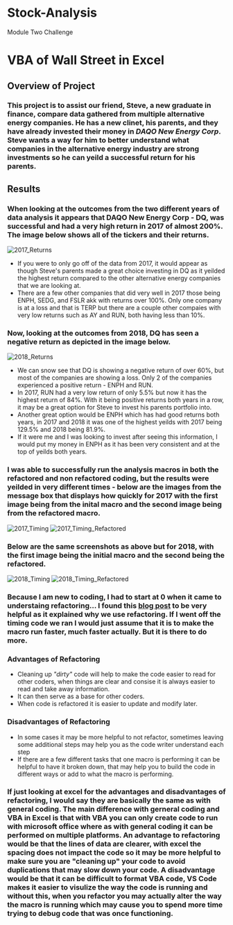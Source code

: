 # Stock-Analysis


Module Two Challenge

# VBA of Wall Street in Excel

## Overview of Project

### This project is to assist our friend, Steve, a new graduate in finance, compare data gathered from multiple alternative energy companies. He has a new clinet, his parents, and they have already invested their money in _DAQO New Energy Corp_. Steve wants a way for him to better understand what companies in the alternative energy industry are strong investments so he can yeild a successful return for his parents. 

## Results

### When looking at the outcomes from the two different years of data analysis it appears that DAQO New Energy Corp - DQ, was successful and had a very high return in 2017 of almost 200%. The image below shows all of the tickers and their returns. 
![2017_Returns](https://github.com/walzfran/Stock-Analysis/blob/main/2017_Stock_Returns.png)

* If you were to only go off of the data from 2017, it would appear as though Steve's parents made a great choice investing in DQ as it yeilded the highest return compared to the other alternative energy companies that we are looking at.
* There are a few other companies that did very well in 2017 those being ENPH, SEDG, and FSLR akk with returns over 100%. Only one company is at a loss and that is TERP but there are a couple other compaies with very low returns such as AY and RUN, both having less than 10%. 

### Now, looking at the outcomes from 2018, DQ has seen a negative return as depicted in the image below. 
![2018_Returns](https://github.com/walzfran/Stock-Analysis/blob/main/2018_Stock_Returns.png)

* We can snow see that DQ is showing a negative return of over 60%, but most of the companies are showing a loss. Only 2 of the companies experienced a positive return - ENPH and RUN. 
* In 2017, RUN had a very low return of only 5.5% but now it has the highest return of 84%. With it being positive returns both years in a row, it may be a great option for Steve to invest his parents portfolio into. 
* Another great option would be ENPH which has had good returns both years, in 2017 and 2018 it was one of the highest yeilds with 2017 being 129.5% and 2018 being 81.9%.
* If it were me and I was looking to invest after seeing this information, I would put my money in ENPH as it has been very consistent and at the top of yeilds both years. 

### I was able to successfully run the analysis macros in both the refactored and non refactored coding, but the results were yeilded in very different times - below are the images from the message box that displays how quickly for 2017 with the first image being from the inital macro and the second image being from the refactored macro. 

![2017_Timing](https://github.com/walzfran/Stock-Analysis/blob/main/2017_Stocks_Analysis.png)
![2017_Timing_Refactored](https://github.com/walzfran/Stock-Analysis/blob/main/VBA_Challenge_2017.png)

### Below are the same screenshots as above but for 2018, with the first image being the initial macro and the second being the refactored.

![2018_Timing](https://github.com/walzfran/Stock-Analysis/blob/main/2018_Stocks_Analysis.png)
![2018_Timing_Refactored](https://github.com/walzfran/Stock-Analysis/blob/main/VBA_Challenge_2018.png)

### Because I am new to coding, I had to start at 0 when it came to understaing refactoring... I found this [blog post](https://www.bmc.com/blogs/code-refactoring-explained/#:~:text=Code%20refactoring%20is%20defined%20as,sometimes%20known%20as%20micro%2Drefactorings.) to be very helpful as it explained why we use refactoring. If I went off the timing code we ran I would just assume that it is to make the macro run faster, much faster actually. But it is there to do more. 
### Advantages of Refactoring
* Cleaning up _"dirty"_ code will help to make the code easier to read for other coders, when things are clear and consise it is always easier to read and take away information. 
* It can then serve as a base for other coders. 
* When code is refactored it is easier to update and modify later. 
### Disadvantages of Refactoring
*  In some cases it may be more helpful to not refactor, sometimes leaving some additional steps may help you as the code writer understand each step
*  If there are a few different tasks that one macro is performing it can be helpful to have it broken down, that may help you to build the code in different ways or add to what the macro is performing. 

### If just looking at excel for the advantages and disadvantages of refactoring, I would say they are basically the same as with general coding. The main difference with gerneral coding and VBA in Excel is that with VBA you can only create code to run with microsoft office where as with general coding it can be performed on multiple platforms. An advantage to refactoring would be that the lines of data are clearer, with excel the spacing does not impact the code so it may be more helpful to make sure you are "cleaning up" your code to avoid duplications that may slow down your code. A disadvantage would be that it can be difficult to format VBA code, VS Code makes it easier to visulize the way the code is running and without this, when you refactor you may actually alter the way the macro is running which may cause you to spend more time trying to debug code that was once functioning. 


